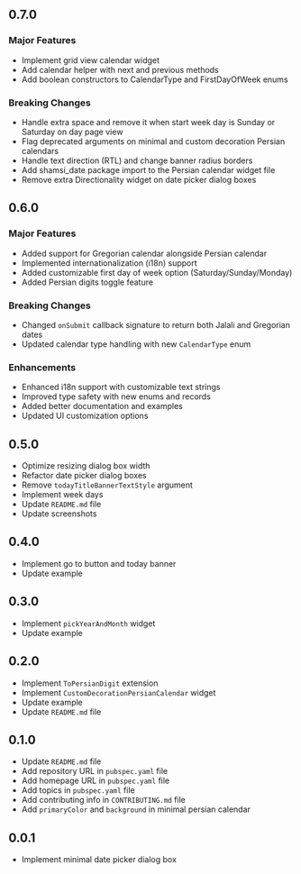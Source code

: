 ## 0.7.0

### Major Features
* Implement grid view calendar widget
* Add calendar helper with next and previous methods
* Add boolean constructors to CalendarType and FirstDayOfWeek enums

### Breaking Changes
* Handle extra space and remove it when start week day is Sunday or Saturday on day page view
* Flag deprecated arguments on minimal and custom decoration Persian calendars
* Handle text direction (RTL) and change banner radius borders
* Add shamsi_date package import to the Persian calendar widget file
* Remove extra Directionality widget on date picker dialog boxes

## 0.6.0

### Major Features
* Added support for Gregorian calendar alongside Persian calendar
* Implemented internationalization (i18n) support
* Added customizable first day of week option (Saturday/Sunday/Monday)
* Added Persian digits toggle feature

### Breaking Changes
* Changed `onSubmit` callback signature to return both Jalali and Gregorian dates
* Updated calendar type handling with new `CalendarType` enum

### Enhancements
* Enhanced i18n support with customizable text strings
* Improved type safety with new enums and records
* Added better documentation and examples
* Updated UI customization options

## 0.5.0
* Optimize resizing dialog box width
* Refactor date picker dialog boxes
* Remove `todayTitleBannerTextStyle` argument
* Implement week days
* Update `README.md` file
* Update screenshots

## 0.4.0
* Implement go to button and today banner
* Update example

## 0.3.0
* Implement `pickYearAndMonth` widget
* Update example

## 0.2.0
* Implement `ToPersianDigit` extension
* Implement `CustomDecorationPersianCalendar` widget
* Update example
* Update `README.md` file

## 0.1.0
* Update `README.md` file
* Add repository URL in `pubspec.yaml` file
* Add homepage URL in `pubspec.yaml` file
* Add topics in `pubspec.yaml` file
* Add contributing info in `CONTRIBUTING.md` file
* Add `primaryColor` and `background` in minimal persian calendar

## 0.0.1
* Implement minimal date picker dialog box
